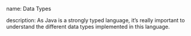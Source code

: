 name: Data Types

description: As Java is a strongly typed language, it’s really important to understand the different data types implemented in this language.
